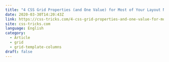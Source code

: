 ```yaml
---
title: "4 CSS Grid Properties (and One Value) for Most of Your Layout Needs"
date: 2020-03-30T14:20:43Z
link: https://css-tricks.com/4-css-grid-properties-and-one-value-for-most-of-your-layout-needs/?utm_medium=RSS&utm_source=news.12bit.vn
site: css-tricks.com
language: English
category:
  - Article
  - grid
  - grid-template-columns
draft: false
---
```

